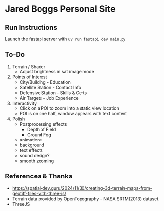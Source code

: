 # Jared Boggs Personal Site

## Run Instructions
Launch the fastapi server with ```uv run fastapi dev main.py```

## To-Do
1. Terrain / Shader
   - Adjust brightness in sat image mode
2. Points of Interest
   - City/Building - Education
   - Satellite Station - Contact Info
   - Defensive Station - Skills & Certs
   - Air Targets - Job Experience
3. Interactivity
   - Click on a POI to zoom into a static view location
   - POI is on one half, window appears with text content
4. Polish
   - Postprocessing effects
     - Depth of Field 
     - Ground Fog
   - animations
   - background
   - text effects
   - sound design?
   - smooth zooming

## References & Thanks
- https://spatial-dev.guru/2024/11/30/creating-3d-terrain-maps-from-geotiff-files-with-three-js/
- Terrain data provided by OpenTopography - NASA SRTM(2013) dataset.
- ThreeJS
